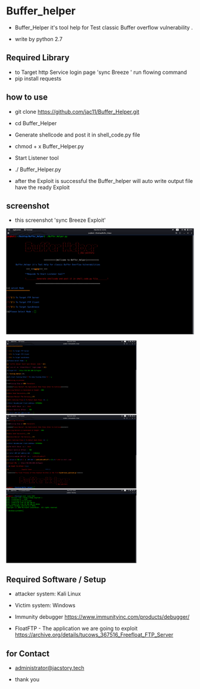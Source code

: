 # Buffer_helper

* Buffer_Helper it's tool help for Test classic Buffer overflow vulnerability .

* write by python 2.7
## Required Library
* to Target http Service login page 'sync Breeze ' run flowing command
* pip install requests
## how to use 
*  git clone  https://github.com/jac11/Buffer_Helper.git

*  cd Buffer_Helper

*  Generate shellcode and post it in shell_code.py file

*  chmod + x Buffer_Helper.py

*  Start Listener tool

* ./ Buffer_Helper.py

* after the Exploit is successful the Buffer_helper will auto write output file have the ready Exploit

## screenshot
* this screenshot 'sync Breeze Exploit'
<img src = "images/1.png">

<img src = "images/2.png" width=350> <img src = "images/3.png" width=350> <img src = "images/4.png" width=350> 

## Required Software / Setup

* attacker system: Kali Linux

* Victim system: Windows 

* Immunity debugger  https://www.immunityinc.com/products/debugger/

* FloatFTP - The application we are going to exploit  https://archive.org/details/tucows_367516_Freefloat_FTP_Server


##  for Contact  

* administrator@jacstory.tech 

* thank you  
